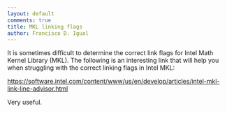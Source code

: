 ```yaml
---
layout: default
comments: true
title: MKL linking flags
author: Francisco D. Igual
---
```


It is sometimes difficult to determine the correct link flags for Intel 
Math Kernel Library (MKL).  The following is an interesting link that will 
help you when struggling with the correct linking flags in Intel MKL:

<https://software.intel.com/content/www/us/en/develop/articles/intel-mkl-link-line-advisor.html>

Very useful.
